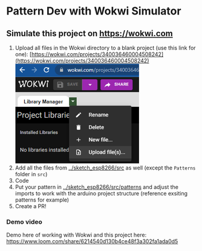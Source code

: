 # Pattern Dev with Wokwi Simulator 
## Simulate this project on https://wokwi.com
1. Upload all files in the Wokwi directory to a blank project (use this link for one):
[https://wokwi.com/projects/340036460004508242](https://wokwi.com/projects/340036460004508242)
![uploadExample](../readmeAssets/wokwiUpload.png)
2. Add all the files from [../sketch_esp8266/src](../sketch_esp8266/src) as well (except the `Patterns` folder in `src`)
3. Code
4. Put your pattern in [../sketch_esp8266/src/patterns](../sketch_esp8266/src/patterns) and adjust the imports to work with the arduino project structure (reference exsiting patterns for example) 
5. Create a PR!

### Demo video

Demo here of working with Wokwi and this project here: https://www.loom.com/share/6214540d130b4ce48f3a302fa1ada0d5


